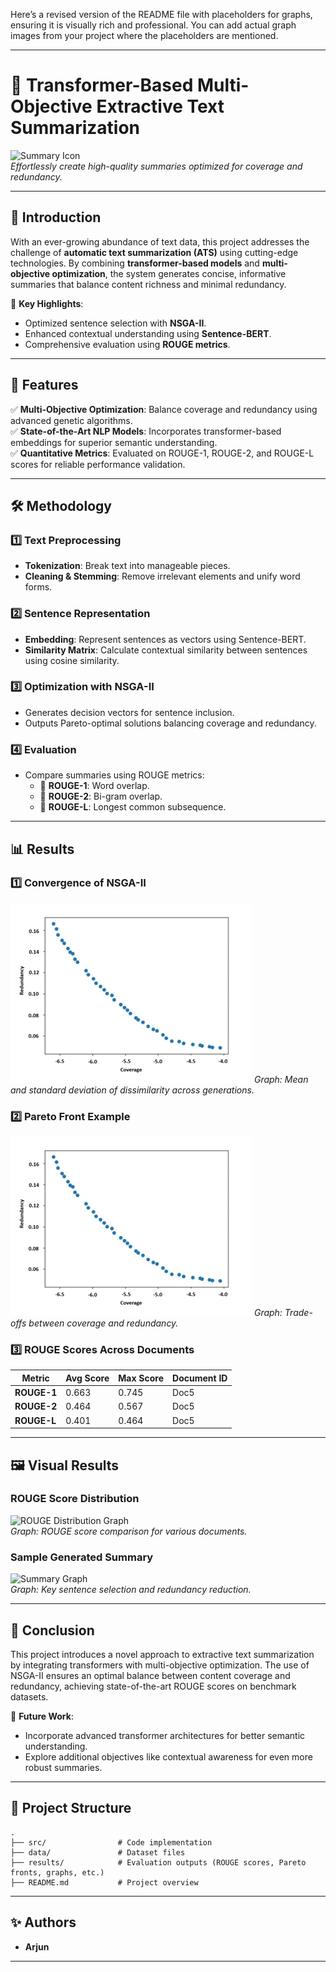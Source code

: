 Here’s a revised version of the README file with placeholders for graphs, ensuring it is visually rich and professional. You can add actual graph images from your project where the placeholders are mentioned.

---

# 🌟 Transformer-Based Multi-Objective Extractive Text Summarization

![Summary Icon](https://via.placeholder.com/100)  
*Effortlessly create high-quality summaries optimized for coverage and redundancy.*

---

## 📖 Introduction  
With an ever-growing abundance of text data, this project addresses the challenge of **automatic text summarization (ATS)** using cutting-edge technologies. By combining **transformer-based models** and **multi-objective optimization**, the system generates concise, informative summaries that balance content richness and minimal redundancy.  

🔑 **Key Highlights**:  
- Optimized sentence selection with **NSGA-II**.  
- Enhanced contextual understanding using **Sentence-BERT**.  
- Comprehensive evaluation using **ROUGE metrics**.  

---

## 🚀 Features  
✅ **Multi-Objective Optimization**: Balance coverage and redundancy using advanced genetic algorithms.  
✅ **State-of-the-Art NLP Models**: Incorporates transformer-based embeddings for superior semantic understanding.  
✅ **Quantitative Metrics**: Evaluated on ROUGE-1, ROUGE-2, and ROUGE-L scores for reliable performance validation.  

---

## 🛠 Methodology  
### **1️⃣ Text Preprocessing**  
- **Tokenization**: Break text into manageable pieces.  
- **Cleaning & Stemming**: Remove irrelevant elements and unify word forms.  

### **2️⃣ Sentence Representation**  
- **Embedding**: Represent sentences as vectors using Sentence-BERT.  
- **Similarity Matrix**: Calculate contextual similarity between sentences using cosine similarity.
### **3️⃣ Optimization with NSGA-II**  
- Generates decision vectors for sentence inclusion.  
- Outputs Pareto-optimal solutions balancing coverage and redundancy.  

### **4️⃣ Evaluation**  
- Compare summaries using ROUGE metrics:  
  - 🔹 **ROUGE-1**: Word overlap.  
  - 🔹 **ROUGE-2**: Bi-gram overlap.  
  - 🔹 **ROUGE-L**: Longest common subsequence.  

---

## 📊 Results  

### **1️⃣ Convergence of NSGA-II**  
![Convergence Graph](https://github.com/thisisarjun100905/Transformer-Based-Multi-Objective-Extractive-Text-Summarization/blob/main/Screenshot%202024-12-23%20220202.png?raw=true)
*Graph: Mean and standard deviation of dissimilarity across generations.*

### **2️⃣ Pareto Front Example**  
![Pareto Front Graph](https://github.com/thisisarjun100905/Transformer-Based-Multi-Objective-Extractive-Text-Summarization/blob/main/Screenshot%202024-12-23%20220202.png?raw=true) 
*Graph: Trade-offs between coverage and redundancy.*

### **3️⃣ ROUGE Scores Across Documents**  
| Metric        | Avg Score | Max Score | Document ID |
|---------------|-----------|-----------|-------------|
| **ROUGE-1**  | 0.663     | 0.745     | Doc5        |
| **ROUGE-2**  | 0.464     | 0.567     | Doc5        |
| **ROUGE-L**  | 0.401     | 0.464     | Doc5        |

---

## 🖼 Visual Results  
### **ROUGE Score Distribution**  
![ROUGE Distribution Graph](https://via.placeholder.com/600x300)  
*Graph: ROUGE score comparison for various documents.*

### **Sample Generated Summary**  
![Summary Graph](https://via.placeholder.com/600x300)  
*Graph: Key sentence selection and redundancy reduction.*

---

## 🏁 Conclusion  
This project introduces a novel approach to extractive text summarization by integrating transformers with multi-objective optimization. The use of NSGA-II ensures an optimal balance between content coverage and redundancy, achieving state-of-the-art ROUGE scores on benchmark datasets.  

🚩 **Future Work**:  
- Incorporate advanced transformer architectures for better semantic understanding.  
- Explore additional objectives like contextual awareness for even more robust summaries.

---

## 📂 Project Structure  
```
.
├── src/                # Code implementation
├── data/               # Dataset files
├── results/            # Evaluation outputs (ROUGE scores, Pareto fronts, graphs, etc.)
├── README.md           # Project overview
```

---

## ✨ Authors  
- **Arjun** 
---
